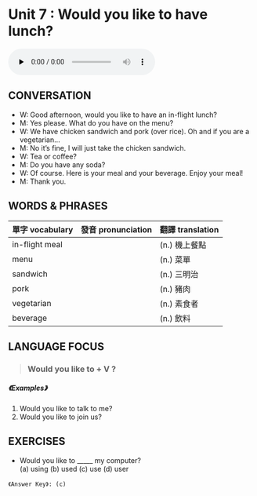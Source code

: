 # Unit 7 : Would you like to have lunch?

<audio controls preload="none">
  <source src="https://channelplus.ner.gov.tw/api/audio/5ad2e5daf95e3500064f429b">
</audio>

## CONVERSATION
* W: Good afternoon, would you like to have an in-flight lunch? 
* M: Yes please. What do you have on the menu? 
* W: We have chicken sandwich and pork (over rice). Oh and if you are a vegetarian… 
* M: No it’s fine, I will just take the chicken sandwich. 
* W: Tea or coffee? 
* M: Do you have any soda? 
* W: Of course. Here is your meal and your beverage. Enjoy your meal! 
* M: Thank you.

## WORDS & PHRASES
單字 vocabulary|發音 pronunciation|翻譯 translation
---|---|---
in-flight meal||(n.) 機上餐點
menu||(n.) 菜單
sandwich||(n.) 三明治
pork||(n.) 豬肉
vegetarian||(n.) 素食者
beverage||(n.) 飲料

## LANGUAGE FOCUS 
> <h3>Would you like to + V ?</h3>

##### 《Examples》
1. Would you like to talk to me?
2. Would you like to join us?

## EXERCISES 
* Would you like to _____ my computer?
  <br>(a) using (b) used (c) use (d) user

`《Answer Key》: (c)`
